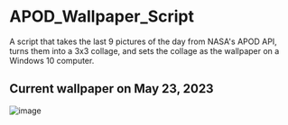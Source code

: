 # APOD_Wallpaper_Script
A script that takes the last 9 pictures of the day from NASA's APOD API, turns them into a 3x3 collage, and sets the collage as the wallpaper on a Windows 10 computer.

## Current wallpaper on May 23, 2023
![image](https://github.com/william7491681/APOD_Wallpaper_Script/assets/62858610/1fe1cefa-b2f7-48f8-aa12-bdabab1024dd)
